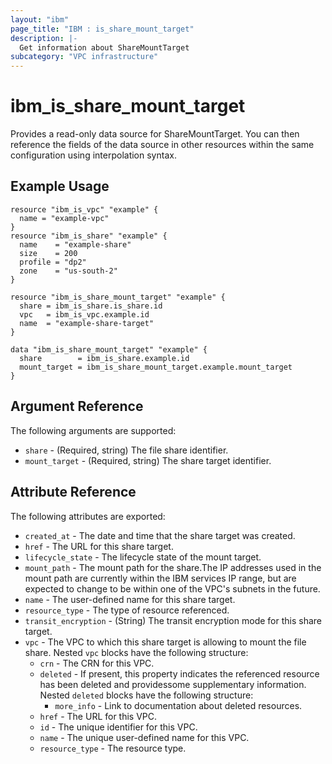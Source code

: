 ```yaml
---
layout: "ibm"
page_title: "IBM : is_share_mount_target"
description: |-
  Get information about ShareMountTarget
subcategory: "VPC infrastructure"
---
```


# ibm\_is_share_mount_target

Provides a read-only data source for ShareMountTarget. You can then reference the fields of the data source in other resources within the same configuration using interpolation syntax.


## Example Usage

```hcl
resource "ibm_is_vpc" "example" {
  name = "example-vpc"
}
resource "ibm_is_share" "example" {
  name    = "example-share"
  size    = 200
  profile = "dp2"
  zone    = "us-south-2"
}

resource "ibm_is_share_mount_target" "example" {
  share = ibm_is_share.is_share.id
  vpc   = ibm_is_vpc.example.id
  name  = "example-share-target"
}

data "ibm_is_share_mount_target" "example" {
  share        = ibm_is_share.example.id
  mount_target = ibm_is_share_mount_target.example.mount_target
}
```

## Argument Reference

The following arguments are supported:

- `share` - (Required, string) The file share identifier.
- `mount_target` - (Required, string) The share target identifier.

## Attribute Reference

The following attributes are exported:

- `created_at` - The date and time that the share target was created.
- `href` - The URL for this share target.
- `lifecycle_state` - The lifecycle state of the mount target.
- `mount_path` - The mount path for the share.The IP addresses used in the mount path are currently within the IBM services IP range, but are expected to change to be within one of the VPC's subnets in the future.
- `name` - The user-defined name for this share target.
- `resource_type` - The type of resource referenced.
- `transit_encryption` - (String) The transit encryption mode for this share target.
- `vpc` - The VPC to which this share target is allowing to mount the file share. Nested `vpc` blocks have the following structure:
	- `crn` - The CRN for this VPC.
	- `deleted` - If present, this property indicates the referenced resource has been deleted and providessome supplementary information. Nested `deleted` blocks have the following structure:
		- `more_info` - Link to documentation about deleted resources.
	- `href` - The URL for this VPC.
	- `id` - The unique identifier for this VPC.
	- `name` - The unique user-defined name for this VPC.
	- `resource_type` - The resource type.

